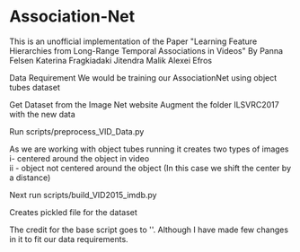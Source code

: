 # Association-Net
This is an unofficial implementation of the Paper  "Learning Feature Hierarchies from Long-Range Temporal Associations in Videos"  By Panna Felsen Katerina Fragkiadaki Jitendra Malik Alexei Efros

Data Requirement
We would be training our AssociationNet using object tubes dataset

Get Dataset from the Image Net website
Augment the folder ILSVRC2017 with the new data

Run scripts/preprocess_VID_Data.py

As we are working with object tubes running it  creates two types of images 
i- centered around the object in video   
ii - object not centered around the object (In this case we shift the center by a distance)

Next run scripts/build_VID2015_imdb.py

Creates pickled file for the dataset

The credit for the base script goes to ''. Although I have made few changes in it to fit our data requirements.

